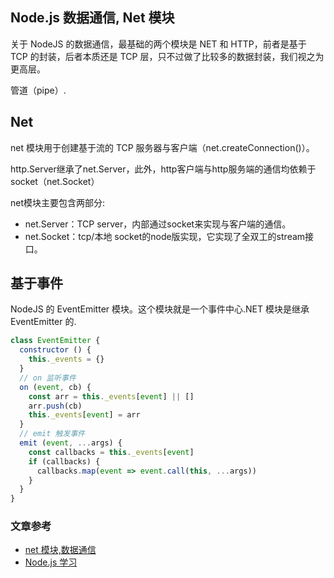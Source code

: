 ## Node.js 数据通信, Net 模块
关于 NodeJS 的数据通信，最基础的两个模块是 NET 和 HTTP，前者是基于 TCP 的封装，后者本质还是 TCP 层，只不过做了比较多的数据封装，我们视之为更高层。

管道（pipe）.

## Net
net 模块用于创建基于流的 TCP 服务器与客户端（net.createConnection()）。

http.Server继承了net.Server，此外，http客户端与http服务端的通信均依赖于socket（net.Socket）

net模块主要包含两部分:
- net.Server：TCP server，内部通过socket来实现与客户端的通信。
- net.Socket：tcp/本地 socket的node版实现，它实现了全双工的stream接口。

## 基于事件
NodeJS 的 EventEmitter 模块。这个模块就是一个事件中心.NET 模块是继承 EventEmitter 的.

```javascript
class EventEmitter {
  constructor () {
    this._events = {}
  }
  // on 监听事件
  on (event, cb) {
    const arr = this._events[event] || []
    arr.push(cb)
    this._events[event] = arr
  }
  // emit 触发事件
  emit (event, ...args) {
    const callbacks = this._events[event]
    if (callbacks) {
      callbacks.map(event => event.call(this, ...args))
    }
  }
}
```

### 文章参考
-  [net 模块,数据通信](https://www.cnblogs.com/hustskyking/archive/2014/04/22/nodejs-net-module.html)
- [Node.js 学习](https://github.com/chyingp/nodejs-learning-guide)